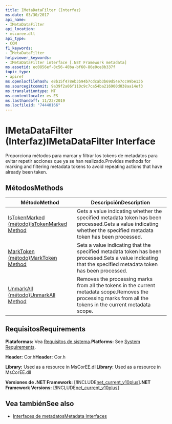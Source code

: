 ```yaml
---
title: IMetaDataFilter (Interfaz)
ms.date: 03/30/2017
api_name:
- IMetaDataFilter
api_location:
- mscoree.dll
api_type:
- COM
f1_keywords:
- IMetaDataFilter
helpviewer_keywords:
- IMetaDataFilter interface [.NET Framework metadata]
ms.assetid: ec0856ef-8c56-40ba-bf60-86e0ce8b337f
topic_type:
- apiref
ms.openlocfilehash: e8b15f478eb3b94b7cdcab3b69d54e7cc99be13b
ms.sourcegitcommit: 9a39f2a06f110c9c7ca54ba216900d038aa14ef3
ms.translationtype: MT
ms.contentlocale: es-ES
ms.lasthandoff: 11/23/2019
ms.locfileid: "74440166"
---
```

# <a name="imetadatafilter-interface"></a><span data-ttu-id="b7b51-102">IMetaDataFilter (Interfaz)</span><span class="sxs-lookup"><span data-stu-id="b7b51-102">IMetaDataFilter Interface</span></span>
<span data-ttu-id="b7b51-103">Proporciona métodos para marcar y filtrar los tokens de metadatos para evitar repetir acciones que ya se han realizado.</span><span class="sxs-lookup"><span data-stu-id="b7b51-103">Provides methods for marking and filtering metadata tokens to avoid repeating actions that have already been taken.</span></span>  
  
## <a name="methods"></a><span data-ttu-id="b7b51-104">Métodos</span><span class="sxs-lookup"><span data-stu-id="b7b51-104">Methods</span></span>  
  
|<span data-ttu-id="b7b51-105">Método</span><span class="sxs-lookup"><span data-stu-id="b7b51-105">Method</span></span>|<span data-ttu-id="b7b51-106">Descripción</span><span class="sxs-lookup"><span data-stu-id="b7b51-106">Description</span></span>|  
|------------|-----------------|  
|[<span data-ttu-id="b7b51-107">IsTokenMarked (método)</span><span class="sxs-lookup"><span data-stu-id="b7b51-107">IsTokenMarked Method</span></span>](../../../../docs/framework/unmanaged-api/metadata/imetadatafilter-istokenmarked-method.md)|<span data-ttu-id="b7b51-108">Gets a value indicating whether the specified metadata token has been processed.</span><span class="sxs-lookup"><span data-stu-id="b7b51-108">Gets a value indicating whether the specified metadata token has been processed.</span></span>|  
|[<span data-ttu-id="b7b51-109">MarkToken (método)</span><span class="sxs-lookup"><span data-stu-id="b7b51-109">MarkToken Method</span></span>](../../../../docs/framework/unmanaged-api/metadata/imetadatafilter-marktoken-method.md)|<span data-ttu-id="b7b51-110">Sets a value indicating that the specified metadata token has been processed.</span><span class="sxs-lookup"><span data-stu-id="b7b51-110">Sets a value indicating that the specified metadata token has been processed.</span></span>|  
|[<span data-ttu-id="b7b51-111">UnmarkAll (método)</span><span class="sxs-lookup"><span data-stu-id="b7b51-111">UnmarkAll Method</span></span>](../../../../docs/framework/unmanaged-api/metadata/imetadatafilter-unmarkall-method.md)|<span data-ttu-id="b7b51-112">Removes the processing marks from all the tokens in the current metadata scope.</span><span class="sxs-lookup"><span data-stu-id="b7b51-112">Removes the processing marks from all the tokens in the current metadata scope.</span></span>|  
  
## <a name="requirements"></a><span data-ttu-id="b7b51-113">Requisitos</span><span class="sxs-lookup"><span data-stu-id="b7b51-113">Requirements</span></span>  
 <span data-ttu-id="b7b51-114">**Plataformas:** Vea [Requisitos de sistema](../../../../docs/framework/get-started/system-requirements.md).</span><span class="sxs-lookup"><span data-stu-id="b7b51-114">**Platforms:** See [System Requirements](../../../../docs/framework/get-started/system-requirements.md).</span></span>  
  
 <span data-ttu-id="b7b51-115">**Header:** Cor.h</span><span class="sxs-lookup"><span data-stu-id="b7b51-115">**Header:** Cor.h</span></span>  
  
 <span data-ttu-id="b7b51-116">**Library:** Used as a resource in MsCorEE.dll</span><span class="sxs-lookup"><span data-stu-id="b7b51-116">**Library:** Used as a resource in MsCorEE.dll</span></span>  
  
 <span data-ttu-id="b7b51-117">**Versiones de .NET Framework:** [!INCLUDE[net_current_v10plus](../../../../includes/net-current-v10plus-md.md)]</span><span class="sxs-lookup"><span data-stu-id="b7b51-117">**.NET Framework Versions:** [!INCLUDE[net_current_v10plus](../../../../includes/net-current-v10plus-md.md)]</span></span>  
  
## <a name="see-also"></a><span data-ttu-id="b7b51-118">Vea también</span><span class="sxs-lookup"><span data-stu-id="b7b51-118">See also</span></span>

- [<span data-ttu-id="b7b51-119">Interfaces de metadatos</span><span class="sxs-lookup"><span data-stu-id="b7b51-119">Metadata Interfaces</span></span>](../../../../docs/framework/unmanaged-api/metadata/metadata-interfaces.md)
